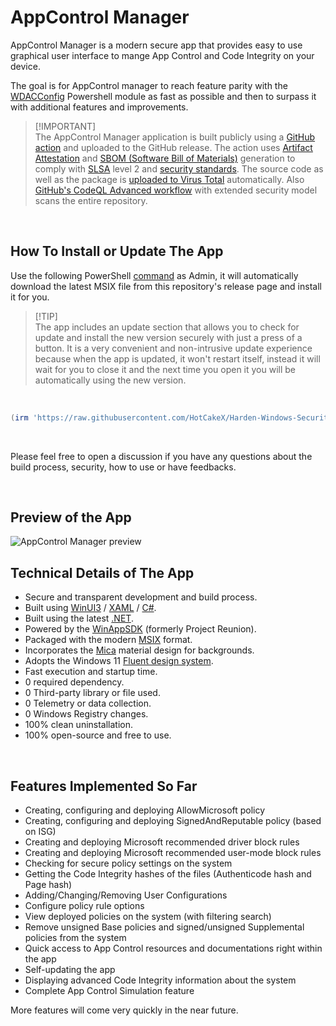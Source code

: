 # AppControl Manager

AppControl Manager is a modern secure app that provides easy to use graphical user interface to mange App Control and Code Integrity on your device.

The goal is for AppControl manager to reach feature parity with the [WDACConfig](https://github.com/HotCakeX/Harden-Windows-Security/wiki/WDACConfig) Powershell module as fast as possible and then to surpass it with additional features and improvements.

> [!IMPORTANT]\
> The AppControl Manager application is built publicly using a [GitHub action](https://github.com/HotCakeX/Harden-Windows-Security/actions/workflows/Build%20AppControl%20Manager%20MSIX%20Package.yml) and uploaded to the GitHub release. The action uses [Artifact Attestation](https://github.com/HotCakeX/Harden-Windows-Security/attestations) and [SBOM (Software Bill of Materials)](https://github.com/HotCakeX/Harden-Windows-Security/network/dependencies) generation to comply with [SLSA](https://slsa.dev/spec/v1.0/levels) level 2 and [security standards](https://docs.github.com/en/actions/security-for-github-actions/using-artifact-attestations/using-artifact-attestations-to-establish-provenance-for-builds). The source code as well as the package is [uploaded to Virus Total](https://github.com/HotCakeX/Harden-Windows-Security/actions/workflows/VirusTotal.yml) automatically. Also [GitHub's CodeQL Advanced workflow](https://github.com/HotCakeX/Harden-Windows-Security/actions/workflows/codeql.yml) with extended security model scans the entire repository.

<br>

## How To Install or Update The App

Use the following PowerShell [command](https://github.com/HotCakeX/Harden-Windows-Security/blob/main/Harden-Windows-Security.ps1) as Admin, it will automatically download the latest MSIX file from this repository's release page and install it for you.

> [!TIP]\
> The app includes an update section that allows you to check for update and install the new version securely with just a press of a button. It is a very convenient and non-intrusive update experience because when the app is updated, it won't restart itself, instead it will wait for you to close it and the next time you open it you will be automatically using the new version.

<br>

```powershell
(irm 'https://raw.githubusercontent.com/HotCakeX/Harden-Windows-Security/main/Harden-Windows-Security.ps1')+'AppControl'|iex
```

<br>

Please feel free to open a discussion if you have any questions about the build process, security, how to use or have feedbacks.

<br>

## Preview of the App

<img src="https://raw.githubusercontent.com/HotCakeX/.github/refs/heads/main/Pictures/Gifs/AppControlManager.gif" alt="AppControl Manager preview"/>

<br>

## Technical Details of The App

* Secure and transparent development and build process. 
* Built using [WinUI3](https://learn.microsoft.com/en-us/windows/apps/winui/winui3/) / [XAML](https://github.com/microsoft/microsoft-ui-xaml) / [C#](https://learn.microsoft.com/en-us/dotnet/csharp/).
* Built using the latest [.NET](https://dotnet.microsoft.com).
* Powered by the [WinAppSDK](https://github.com/microsoft/WindowsAppSDK) (formerly Project Reunion).
* Packaged with the modern [MSIX](https://learn.microsoft.com/en-us/windows/msix/overview) format.
* Incorporates the [Mica](https://learn.microsoft.com/en-us/windows/apps/design/style/mica) material design for backgrounds.
* Adopts the Windows 11 [Fluent design system](https://fluent2.microsoft.design/components/windows).
* Fast execution and startup time.
* 0 required dependency.
* 0 Third-party library or file used.
* 0 Telemetry or data collection.
* 0 Windows Registry changes.
* 100% clean uninstallation.
* 100% open-source and free to use.

<br>

## Features Implemented So Far


* Creating, configuring and deploying AllowMicrosoft policy
* Creating, configuring and deploying SignedAndReputable policy (based on ISG)
* Creating and deploying Microsoft recommended driver block rules
* Creating and deploying Microsoft recommended user-mode block rules
* Checking for secure policy settings on the system
* Getting the Code Integrity hashes of the files (Authenticode hash and Page hash)
* Adding/Changing/Removing User Configurations
* Configure policy rule options
* View deployed policies on the system (with filtering search)
* Remove unsigned Base policies and signed/unsigned Supplemental policies from the system
* Quick access to App Control resources and documentations right within the app
* Self-updating the app
* Displaying advanced Code Integrity information about the system
* Complete App Control Simulation feature

More features will come very quickly in the near future.

<br>
